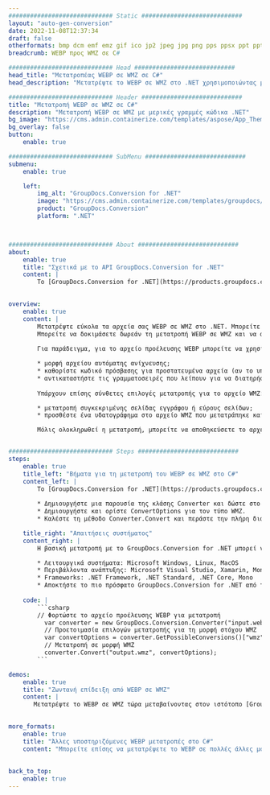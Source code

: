 ```yaml
---
############################# Static ############################
layout: "auto-gen-conversion"
date: 2022-11-08T12:37:34
draft: false
otherformats: bmp dcm emf emz gif ico jp2 jpeg jpg png pps ppsx ppt pptx psb psd svg svgz tga tif tiff webp wmf wmz
breadcrumb: WEBP προς WMZ σε C#

############################# Head ############################
head_title: "Μετατροπέας WEBP σε WMZ σε C#"
head_description: "Μετατρέψτε το WEBP σε WMZ στο .NET χρησιμοποιώντας μερικές γραμμές κώδικα. Χρησιμοποιήστε το GroupDocs Document Conversion API για να μετατρέψετε περισσότερες από 160 μορφές αρχείων."

############################# Header ############################
title: "Μετατροπή WEBP σε WMZ σε C#"
description: "Μετατροπή WEBP σε WMZ με μερικές γραμμές κώδικα .NET"
bg_image: "https://cms.admin.containerize.com/templates/aspose/App_Themes/V3/images/bg/header1.png"
bg_overlay: false
button:
    enable: true

############################# SubMenu ############################
submenu:
    enable: true

    left:
        img_alt: "GroupDocs.Conversion for .NET"
        image: "https://cms.admin.containerize.com/templates/groupdocs/images/product-logos/90x90-noborder/groupdocs-conversion-net.png"
        product: "GroupDocs.Conversion"
        platform: ".NET"



############################# About ############################
about:
    enable: true
    title: "Σχετικά με το API GroupDocs.Conversion for .NET"
    content: |
        Το [GroupDocs.Conversion for .NET](https://products.groupdocs.com/conversion/net/) μπορεί να χρησιμοποιηθεί για τη μετατροπή μορφών Microsoft Word, Excel, PowerPoint, PDF, Visio και άλλων. Το GroupDocs.Conversion είναι ένα αυτόνομο API που είναι κατάλληλο για back-end και εσωτερικά συστήματα όπου απαιτείται υψηλή απόδοση. Δεν εξαρτάται από κανένα λογισμικό όπως η Microsoft ή το Open Office.
    

overview:
    enable: true
    content: |
        Μετατρέψτε εύκολα τα αρχεία σας WEBP σε WMZ στο .NET. Μπορείτε να χρησιμοποιήσετε μόνο μερικές γραμμές κώδικα C# σε οποιαδήποτε πλατφόρμα της επιλογής σας, όπως - Windows, Linux, macOS.
        Μπορείτε να δοκιμάσετε δωρεάν τη μετατροπή WEBP σε WMZ και να αξιολογήσετε την ποιότητα των αποτελεσμάτων μετατροπής. Μαζί με απλά σενάρια μετατροπής αρχείων, μπορείτε να δοκιμάσετε πιο προηγμένες επιλογές για τη φόρτωση του αρχείου πηγής WEBP και για την αποθήκευση του αποτελέσματος εξόδου WMZ. 
        
        Για παράδειγμα, για το αρχείο προέλευσης WEBP μπορείτε να χρησιμοποιήσετε τις ακόλουθες επιλογές φόρτωσης:

        * μορφή αρχείου αυτόματης ανίχνευσης;
        * καθορίστε κωδικό πρόσβασης για προστατευμένα αρχεία (αν το υποστηρίζει η μορφή αρχείου);
        * αντικαταστήστε τις γραμματοσειρές που λείπουν για να διατηρήσετε την εμφάνιση του εγγράφου.
        
        Υπάρχουν επίσης σύνθετες επιλογές μετατροπής για το αρχείο WMZ:

        * μετατροπή συγκεκριμένης σελίδας εγγράφου ή εύρους σελίδων;
        * προσθέστε ένα υδατογράφημα στο αρχείο WMZ που μετατράπηκε και πολλά άλλα.

        Μόλις ολοκληρωθεί η μετατροπή, μπορείτε να αποθηκεύσετε το αρχείο σας WMZ στην τοπική διαδρομή αρχείου ή σε οποιονδήποτε αποθηκευτικό χώρο τρίτου κατασκευαστή, όπως FTP, Amazon S3, Google Drive, Dropbox κ.λπ. Έχετε υπόψη σας - για να μετατρέψετε το WEBP σε {{ TO}} δεν χρειάζεται να εγκατασταθεί κανένα πρόσθετο λογισμικό - όπως MS Office, Open Office, Adobe Acrobat Reader κ.λπ.


############################# Steps ############################
steps:
    enable: true
    title_left: "Βήματα για τη μετατροπή του WEBP σε WMZ στο C#"
    content_left: |
        Το [GroupDocs.Conversion for .NET](https://products.groupdocs.com/conversion/net/) διευκολύνει τους προγραμματιστές να μετατρέψουν ένα αρχείο WEBP σε WMZ με λίγες γραμμές κώδικα.
        
        * Δημιουργήστε μια παρουσία της κλάσης Converter και δώστε στο αρχείο WEBP την πλήρη διαδρομή
        * Δημιουργήστε και ορίστε ConvertOptions για τον τύπο WMZ.
        * Καλέστε τη μέθοδο Converter.Convert και περάστε την πλήρη διαδρομή και τη μορφή (WMZ) ως παράμετρο

    title_right: "Απαιτήσεις συστήματος"
    content_right: |
        Η βασική μετατροπή με το GroupDocs.Conversion for .NET μπορεί να γίνει με μερικά απλά βήματα. Τα API μας υποστηρίζονται σε όλες τις μεγάλες πλατφόρμες και λειτουργικά συστήματα. Πριν εκτελέσετε τον παρακάτω κώδικα, βεβαιωθείτε ότι έχετε εγκαταστήσει τις ακόλουθες προϋποθέσεις στο σύστημά σας.

        * Λειτουργικά συστήματα: Microsoft Windows, Linux, MacOS
        * Περιβάλλοντα ανάπτυξης: Microsoft Visual Studio, Xamarin, MonoDevelop
        * Frameworks: .NET Framework, .NET Standard, .NET Core, Mono
        * Αποκτήστε το πιο πρόσφατο GroupDocs.Conversion for .NET από το [Nuget](https://www.nuget.org/packages/groupdocs.conversion)
         
    code: |
        ```csharp    
        // Φορτώστε το αρχείο προέλευσης WEBP για μετατροπή
          var converter = new GroupDocs.Conversion.Converter("input.webp");
          // Προετοιμασία επιλογών μετατροπής για τη μορφή στόχου WMZ
          var convertOptions = converter.GetPossibleConversions()["wmz"].ConvertOptions;
          // Μετατροπή σε μορφή WMZ
          converter.Convert("output.wmz", convertOptions);
        ```

demos:
    enable: true
    title: "Ζωντανή επίδειξη από WEBP σε WMZ"
    content: |
       Μετατρέψτε το WEBP σε WMZ τώρα μεταβαίνοντας στον ιστότοπο [GroupDocs.Conversion App](https://products.groupdocs.app/conversion/family). Η διαδικτυακή επίδειξη έχει τα ακόλουθα πλεονεκτήματα
          

more_formats:
    enable: true
    title: "Άλλες υποστηριζόμενες WEBP μετατροπές στο C#"
    content: "Μπορείτε επίσης να μετατρέψετε το WEBP σε πολλές άλλες μορφές αρχείων. Δείτε την παρακάτω λίστα."
       
       
back_to_top:
    enable: true
---
```

